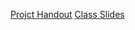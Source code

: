 [Projct Handout](https://drive.google.com/file/d/0Bx2RUcQJmFxnZjJtc3VVOGxUYU0/edit?usp=sharing)
[Class Slides](https://drive.google.com/folderview?id=0Bx2RUcQJmFxnZzdFeVZreldEN1U&usp=sharing)
